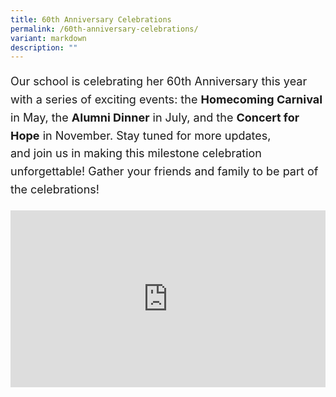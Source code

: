 ```yaml
---
title: 60th Anniversary Celebrations
permalink: /60th-anniversary-celebrations/
variant: markdown
description: ""
---
```

<div class="yck-component">
	<p>Our school is celebrating her 60th Anniversary this year with a series of exciting events: the <strong>Homecoming Carnival</strong> in May, the <strong>Alumni Dinner</strong> in July, and the <strong>Concert for Hope</strong> in November. Stay tuned for more updates, and join us in making this milestone celebration unforgettable! Gather your friends and family to be part of the celebrations!</p>
</div>

<div class="yck-component">
<div class="video-container">
  <iframe allowfullscreen="" allow="accelerometer; autoplay; clipboard-write; encrypted-media; gyroscope; picture-in-picture; web-share" frameborder="0" title="60th Anniversary Celebration Overview" src="https://www.youtube.com/embed/F9miy3c2ZRY?si=5nkNPSAdDBwbGriM" height="315" width="560"></iframe>
	 </div>
</div>
	
<style>
	
:root {
    --yck-text-line-height: 1.6em;
    --yck-heading-line-height: 1.2em;
    --yck-heading-letter-spacing: -0.02em;
    --yck-spacing-unit: 1em;

    --yck-step--2: clamp(0.7813rem, 0.9263rem + -0.1872vw, 0.8889rem);
    --yck-step--1: clamp(0.9375rem, 1.0217rem + -0.1087vw, 1rem);
    --yck-step-0: clamp(1.125rem, 1.125rem + 0vw, 1.125rem);
    --yck-step-1: clamp(1.2656rem, 1.2363rem + 0.1467vw, 1.35rem);
    --yck-step-2: clamp(1.4238rem, 1.3556rem + 0.3412vw, 1.62rem);
    --yck-step-3: clamp(1.6018rem, 1.4828rem + 0.5951vw, 1.944rem);
    --yck-step-4: clamp(1.802rem, 1.6174rem + 0.9231vw, 2.3328rem);
    --yck-step-5: clamp(2.0273rem, 1.7587rem + 1.3427vw, 2.7994rem);

   --space-s-xl: clamp(0.75rem, 0.2143rem + 3.9286vw, 3.75rem);
    interpolate-size: allow-keywords;
}

.yck-component {
    line-height: var(--yck-text-line-height);
    letter-spacing: normal;
    font-size: var(--yck-step-0);
    margin-bottom: var(--yck-spacing-unit);
}

.yck-component h1,
.yck-component h2,
.yck-component h3,
.yck-component h4,
.yck-component h5,
.yck-component h6,
.yck-component div {
    overflow-wrap: break-word;
}

.yck-component h1,
.yck-component h2,
.yck-component h3,
.yck-component h4,
.yck-component h5,
.yck-component h6 {
    text-wrap: balance;
}

.yck-component p,
.yck-component ol,
.yck-component ul {
    text-wrap: pretty;
    margin-bottom: var(--yck-spacing-unit);
}

.yck-component p:last-child,
.yck-component ul li:last-child,
.yck-component ol li:last-child {
    margin-bottom: calc(var(--yck-space-s-xl)*1.5);
}

.yck-component .yck-h1,
.yck-component h1 {
    font-size: var(--yck-step-5);
    margin-bottom: var(--yck-space-s-xl);
    line-height: var(--yck-heading-line-height);
    letter-spacing: var(--yck-heading-letter-spacing);
}

.yck-component .yck-h2,
.yck-component h2 {
    font-size: var(--yck-step-4);
    margin-bottom: calc(var(--yck-space-s-xl) * 0.8);
    line-height: var(--yck-heading-line-height);
    letter-spacing: var(--yck-heading-letter-spacing);
}

.yck-component .yck-h3,
.yck-component h3 {
    font-size: var(--yck-step-3);
    margin-bottom: calc(var(--yck-space-s-xl) * 0.6);
    line-height: var(--yck-heading-line-height);
    letter-spacing: var(--yck-heading-letter-spacing);
}

.yck-component .yck-h4,
.yck-component h4 {
    font-size: var(--yck-step-2);
    margin-bottom: calc(var(--yck-space-s-xl) * 0.4);
    text-transform: capitalize;
    line-height: var(--yck-heading-line-height);
    letter-spacing: var(--yck-heading-letter-spacing);
}

.yck-component .yck-h5,
.yck-component h5 {
    font-size: var(--yck-step-1);
    margin-bottom: calc(var(--yck-space-s-xl) * 0.3);
    text-transform: uppercase;
    line-height: var(--yck-heading-line-height);
    letter-spacing: var(--yck-heading-letter-spacing);
}

.yck-component .yck-h6,
.yck-component h6 {
    font-size: var(--yck-step-0);
    margin-bottom: calc(var(--yck-spacing-unit) * 0.1);
    text-transform: uppercase;
    line-height: var(--yck-heading-line-height);
    letter-spacing: var(--yck-heading-letter-spacing);
}

.yck-component .yck-table {
    border-collapse: collapse;
    max-width: 100%;
    margin-top: 0.5em;
    margin-bottom: var(--yck-space-s-xl);
    font-size: var(--yck-step-0);
}

.yck-component .yck-th {
    background-color: #f2f2f2;
    text-align: left;
    border-bottom: 1px solid #ddd;
    text-transform: uppercase;
}

.yck-component .yck-th h4,
.yck-component .yck-th h5,
.yck-component .yck-th h6 {
    margin: 0 0 0.5em;
}

.yck-component .yck-td {
    border-bottom: 1px solid #ddd;
    min-width: 140px;
    max-width: 640px;
    word-wrap: break-word;
    padding-top: 0.5em;
    padding-bottom: 0.5em;
}

.yck-component .yck-table tbody .yck-td,
.yck-component .yck-table tbody .yck-td p {
    margin-top: 0;
    margin-bottom: 0.25em;
    line-height: 1.5rem;
    padding-bottom: 0.5em;
}

/* Apply margin-bottom only when it is the last table-date in the row or contains the last paragraph */
.yck-component .yck-table tbody tr:last-child .yck-td:last-child,
.yck-component .yck-table tbody tr:last-child .yck-td:last-child p:last-child {
    margin-bottom: calc(var(--yck-space-s-xl)*1.2);
}

.yck-component .col-container {
    width: 100%;
    /* max-width: 1400px; */
    margin: 0 auto;

    /* CSS Multi-column Layout properties */
    column-count: 2;
    column-width: 320px;
    column-gap: 1em;
}

.yck-component .column {
    break-inside: avoid;
    /* Prevents content from breaking across columns */
    page-break-inside: avoid;
    /* For older browsers */
    padding: 20px;
    margin-bottom: var(--yck-spacing-unit);
    border-radius: 5px;
    box-shadow: 0 2px 4px rgba(0, 0, 0, 0.1);
}

/* Flexbox Grid */
.yck-component .yck-flexbox-grid {
    --yck-min: 22ch;
    --yck-gap: 1.5em;
    display: flex;
    flex-wrap: wrap;
    list-style: none;
    gap: var(--yck-gap);
}

.yck-component .yck-flexbox-grid>* {
    flex: 1 1 var(--yck-min);
    list-style: none;
}

/** Responsive Video container **/
.yck-component .video-container {
    position: relative;
    width: 100%;
    padding-bottom: 56.25%;
    /* 16:9 aspect ratio */
    height: 0;
    overflow: hidden;
    margin-bottom: var(--yck-space-s-xl);
}

.yck-component .video-container iframe {
    position: absolute;
    top: 0;
    left: 0;
    width: 100%;
    height: 100%;
}

.yck-component .column ul,
.yck-component .column ol {
    list-style: none;
    line-height: 1.5em;
    margin: 0 auto;
    padding: 0px;
}

/* Apply the styles to the list items */
.yck-component ul li {
    margin-left: 1rem;
    border-bottom: 0.5px solid #FFF;
    transition: right 1s ease-in-out;
}

/* Apply the animation on hover */
.yck-component ul li:hover {
    animation: fadeIn 1s forwards;
}

/* Revert the animation when not hovering */
.yck-component ul li:not(:hover) {
    animation: fadeOut 1s forwards;
}

/* Define the keyframes for the fade-in effect */
@keyframes fadeIn {
    from {
        border-bottom: 0.5px solid #EEE;
    }

    to {
        border-bottom: 1px solid #888;
    }
}

/* Define the keyframes for the fade-out effect */
@keyframes fadeOut {
    from {
        border-bottom: 1px solid #888;
    }

    to {
        border-bottom: 0.5px solid #FFF;
    }
}
</style>